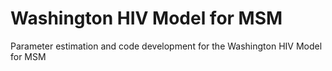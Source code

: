 # Washington HIV Model for MSM
Parameter estimation and code development for the Washington HIV Model for MSM
